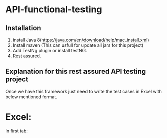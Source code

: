 # API-functional-testing
## Installation
1. install Java 8(https://java.com/en/download/help/mac_install.xml)
2. Install maven (This can usfull for update all jars for this project) 
3. Add TestNg plugin or install testNG.
4. Rest assured.

## Explanation for this rest assured API testing project
Once we have this framework just need to write the test cases in Excel with below mentioned format.
# Excel:
In first tab:
